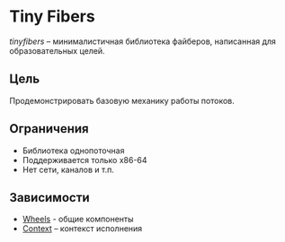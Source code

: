 # Tiny Fibers

_tinyfibers_ – минималистичная библиотека файберов, написанная для образовательных целей.

## Цель

Продемонстрировать базовую механику работы потоков.

## Ограничения 

- Библиотека однопоточная
- Поддерживается только x86-64
- Нет сети, каналов и т.п.

## Зависимости

- [Wheels](https://gitlab.com/Lipovsky/wheels) - общие компоненты
- [Context](https://gitlab.com/Lipovsky/context) – контекст исполнения
